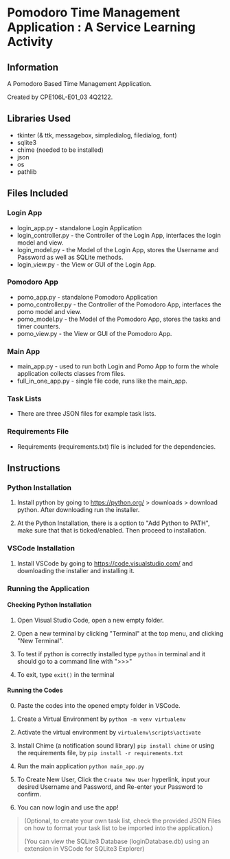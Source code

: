 # Pomodoro Time Management Application : A Service Learning Activity 

## Information
A Pomodoro Based Time Management Application.

Created by CPE106L-E01_03 4Q2122.

## Libraries Used
- tkinter (& ttk, messagebox, simpledialog, filedialog, font)
- sqlite3
- chime (needed to be installed)
- json
- os
- pathlib

## Files Included
### Login App
- login_app.py - standalone Login Application
- login_controller.py - the Controller of the Login App, interfaces the login model and view.
- login_model.py - the Model of the Login App, stores the Username and Password as well as SQLite methods.
- login_view.py - the View or GUI of the Login App.

### Pomodoro App
- pomo_app.py - standalone Pomodoro Application
- pomo_controller.py - the Controller of the Pomodoro App, interfaces the pomo model and view.
- pomo_model.py - the Model of the Pomodoro App, stores the tasks and timer counters.
- pomo_view.py - the View or GUI of the Pomodoro App.

### Main App
- main_app.py - used to run both Login and Pomo App to form the whole application collects classes from files.
- full_in_one_app.py - single file code, runs like the main_app.

### Task Lists
- There are three JSON files for example task lists.

### Requirements File
- Requirements (requirements.txt) file is included for the dependencies.

## Instructions
### Python Installation
1. Install python by going to https://python.org/ > downloads > download python. After downloading run the installer.

2. At the Python Installation, there is a option to "Add Python to PATH", make sure that that is ticked/enabled. Then proceed to installation.

### VSCode Installation
1. Install VSCode by going to https://code.visualstudio.com/ and downloading the installer and installing it.

### Running the Application
#### Checking Python Installation
1. Open Visual Studio Code, open a new empty folder.

2. Open a new terminal by clicking "Terminal" at the top menu, and clicking "New Terminal".

3. To test if python is correctly installed type `python` in terminal and it should go to a command line with ">>>"

4. To exit, type `exit()` in the terminal

#### Running the Codes
0. Paste the codes into the opened empty folder in VSCode.

1. Create a Virtual Environment by `python -m venv virtualenv`

2. Activate the virtual environment by `virtualenv\scripts\activate`

3. Install Chime (a notification sound library) `pip install chime` or using the requirements file, by `pip install -r requirements.txt`

4. Run the main application `python main_app.py`

5. To Create New User, Click the `Create New User` hyperlink, input your desired Username and Password, and Re-enter your Password to confirm.

6. You can now login and use the app!

> (Optional, to create your own task list, check the provided JSON Files on how to format your task list to be imported into the application.)
> 
> (You can view the SQLite3 Database (loginDatabase.db) using an extension in VSCode for SQLite3 Explorer)

